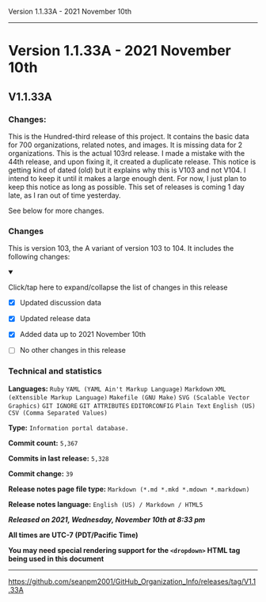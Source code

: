 Version 1.1.33A - 2021 November 10th

***

# Version 1.1.33A - 2021 November 10th

## V1.1.33A

### Changes:

This is the Hundred-third release of this project. It contains the basic data for 700 organizations, <!-- (fork count minus 2) !--> related notes, and images. It is missing data for 2 organizations. This is the actual 103rd release. I made a mistake with the 44th release, and upon fixing it, it created a duplicate release. This notice is getting kind of dated (old) but it explains why this is V103 and not V104. I intend to keep it until it makes a large enough dent. For now, I just plan to keep this notice as long as possible. This set of releases is coming 1 day late, as I ran out of time yesterday.

See below for more changes.

### Changes

This is version 103, the A variant of version 103 to 104. It includes the following changes:

<details open><summary><p>Click/tap here to expand/collapse the list of changes in this release</p></summary>

- [x] Updated discussion data

- [x] Updated release data

- [x] Added data up to 2021 November 10th

<!--
- [x] Deleted 2 `IGNORE.md` files
!-->

<!--
- [x] Added data up to 2021 November 4th
!-->

- [ ] No other changes in this release

<!-- - [x] Updated Git navigation data !-->

</details>

### Technical and statistics

**Languages:** `Ruby` `YAML (YAML Ain't Markup Language)` `Markdown` `XML (eXtensible Markup Language)` `Makefile (GNU Make)` `SVG (Scalable Vector Graphics)` `GIT IGNORE` `GIT ATTRIBUTES` `EDITORCONFIG` `Plain Text` `English (US)` `CSV (Comma Separated Values)`

**Type:** `Information portal database.`

**Commit count:** `5,367`

**Commits in last release:** `5,328`

**Commit change:** `39`

**Release notes page file type:** `Markdown (*.md *.mkd *.mdown *.markdown)`

**Release notes language:** `English (US) / Markdown / HTML5`

***Released on 2021, Wednesday, November 10th at 8:33 pm***

**All times are UTC-7 (PDT/Pacific Time)**

**You may need special rendering support for the `<dropdown>` HTML tag being used in this document**

***

https://github.com/seanpm2001/GitHub_Organization_Info/releases/tag/V1.1.33A

